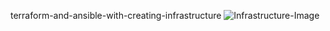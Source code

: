 terraform-and-ansible-with-creating-infrastructure
![Infrastructure-Image](https://github.com/user-attachments/assets/88fb7065-72a7-404e-944c-13353aec6c8c)
